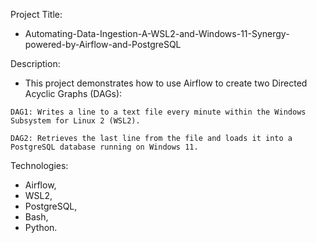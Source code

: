 Project Title: 
 - Automating-Data-Ingestion-A-WSL2-and-Windows-11-Synergy-powered-by-Airflow-and-PostgreSQL


Description: 
   - This project demonstrates how to use Airflow to create two Directed Acyclic Graphs (DAGs):

    DAG1: Writes a line to a text file every minute within the Windows Subsystem for Linux 2 (WSL2).

    DAG2: Retrieves the last line from the file and loads it into a PostgreSQL database running on Windows 11.

 Technologies: 
  - Airflow,
  - WSL2,
  - PostgreSQL,
  - Bash,
  - Python.
